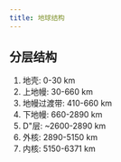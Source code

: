 ```yaml
---
title: 地球结构
---
```


## 分层结构

1. 地壳: 0-30 km
2. 上地幔: 30-660 km
3. 地幔过渡带: 410-660 km
4. 下地幔: 660-2890 km
5. D"层: ~2600-2890 km
6. 外核: 2890-5150 km
7. 内核: 5150-6371 km
